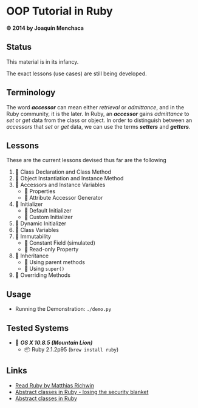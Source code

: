 # OOP Tutorial in Ruby
**© 2014 by Joaquín Menchaca**

## Status

This material is in its infancy.

The exact lessons (use cases) are still being developed.

## Terminology

The word ***accessor*** can mean either *retrieval* or *admittance*, and in the Ruby community, it is the later. In Ruby, an ***accessor*** gains *admittance* to *set* or *get* data from the class or object.  In order to distinguish between an *accessors* that *set* or *get* data, we can use the terms ***setters*** and ***getters***.

## Lessons

These are the current lessons devised thus far are the following

 1. :green_book: Class Declaration and Class Method
 2. :green_book: Object Instantiation and Instance Method
 1. :green_book: Accessors and Instance Variables
    * :page_facing_up: Properties
    * :page_facing_up: Attribute Accessor Generator
 2. :green_book: Initializer
    * :page_facing_up: Default Initializer
    * :page_facing_up: Custom Initializer
 3. :green_book: Dynamic Initializer
 4. :green_book: Class Variables
 5. :closed_book: Immutability
    * :page_facing_up: Constant Field (simulated)
    * :page_facing_up: Read-only Property    
 6. :green_book: Inheritance
    * :page_facing_up: Using parent methods
    * :page_facing_up: Using `super()`
 7. :green_book: Overriding Methods

## Usage

* Running the Demonstration: `./demo.py`

## Tested Systems

* :dvd: *__OS X 10.8.5 (Mountain Lion)__*
  * :package: Ruby 2.1.2p95 (`brew install ruby`)

## Links

* [Read Ruby by Matthias Richwin](http://readruby.io/)
* [Abstract classes in Ruby - losing the security blanket](http://yakhairsurplus.com/abstract-classes-ruby-losing-security-blanket/)
* [Abstract classes in Ruby](http://riccardotacconi.blogspot.com/2012/12/abstract-classes-in-ruby.html)
